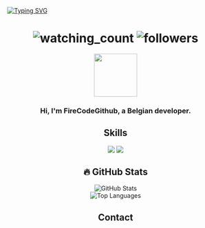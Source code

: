 <!-- Profile Header -->
<a href="https://git.io/typing-svg"><img src="https://readme-typing-svg.herokuapp.com?font=DM+Serif+Text&size=22&duration=2000&pause=500&color=000000&random=true&width=435&lines=Hello+!;I+am+FireBall;Welcome+on+my+Github+!" alt="Typing SVG" /></a>
<h1 align="center">
  <img src="https://widgetbite.com/stats/{FireCodeGithub}" alt="watching_count" />
  <img alt="followers" title="Follow me on Github" src="https://img.shields.io/github/followers/FireCodeGithub?color=236ad3&style=for-the-badge&logo=github&label=Follow"/>
</h1>

<!-- Introduction -->
<p align="center">
  <img src="https://avatars.githubusercontent.com/u/107129871?v=4" width="100" height="100">
</p>
<h3 align="center">Hi, I'm FireCodeGithub, a Belgian developer.</h3>

<!-- Skills Section -->
<h2 align="center">Skills</h2>
<p align="center">
  <img src="https://img.shields.io/badge/HTML5-E34F26?style=for-the-badge&logo=html5&logoColor=white" />
  <img src="https://img.shields.io/badge/Python-3776AB?style=for-the-badge&logo=python&logoColor=white" />
</p>

<!-- Profile Stats Section -->
<h2 align="center">🔥 GitHub Stats</h2>
<div align="center">
  <img src="https://github-readme-stats.vercel.app/api?username=FireCodeGithub&show_icons=true&theme=graywhite" alt="GitHub Stats" />
  <br/>
  <img src="https://github-readme-stats.vercel.app/api/top-langs/?username=FireCodeGithub&layout=compact&theme=graywhite" alt="Top Languages" />
</div>


<style>
  #theme-toggle:hover {
    transform: scale(1.1);
  }
</style>

<!-- Contact Section -->
<h2 align="center">Contact</h2>
<p align="center">
  <a href="mailto:fireball@outlook.be><img src="https://img.shields.io/badge/Email-D14836?style=for-the-badge&logo=gmail&logoColor=white" /></a>
</p>

